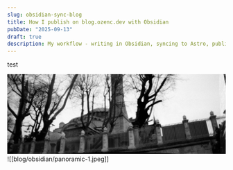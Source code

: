 ```yaml
---
slug: obsidian-sync-blog
title: How I publish on blog.ozenc.dev with Obsidian
pubDate: "2025-09-13"
draft: true
description: My workflow - writing in Obsidian, syncing to Astro, publishing via Vercel
---
```


test

![img](./panoramic-1.jpeg)![[blog/obsidian/panoramic-1.jpeg]]